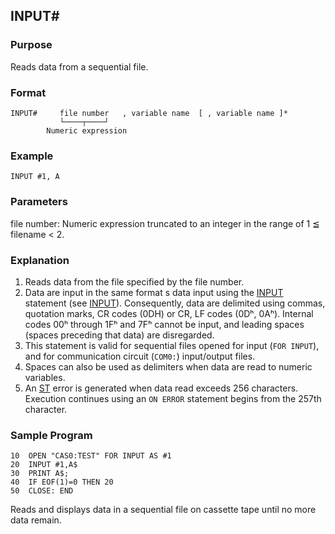 ## INPUT#

### Purpose
Reads data from a sequential file.

### Format
```basic
INPUT#     file number   , variable name  [ , variable name ]*
           └────┬────┘
        Numeric expression
```

### Example
```basic
INPUT #1, A
```

### Parameters
file number: Numeric expression truncated to an integer in the range of 1 ≦ filename < 2.

### Explanation
1. Reads data from the file specified by the file number.
2. Data are input in the same format s data input using the [INPUT](INPUT.md) statement
   (see [INPUT](INPUT.md)). Consequently, data are delimited using commas, quotation marks, 
   CR codes (0DH) or CR, LF codes (0Dʰ, 0Aʰ). Internal codes 00ʰ through 1Fʰ and 7Fʰ cannot be 
   input, and leading spaces (spaces preceding that data) are disregarded.
3. This statement is valid for sequential files opened for input (`FOR INPUT`), and for
   communication circuit (`COM0:`) input/output files.
4. Spaces can also be used as delimiters when data are read to numeric variables.
5. An [ST](../errors#ST-error) error is generated when data read exceeds 256 characters.
   Execution continues using an `ON ERROR` statement begins from the 257th character.

### Sample Program
```basic
10  OPEN "CAS0:TEST" FOR INPUT AS #1
20  INPUT #1,A$
30  PRINT A$;
40  IF EOF(1)=0 THEN 20
50  CLOSE: END
```

Reads and displays data in a sequential file on cassette tape until no more data remain.

